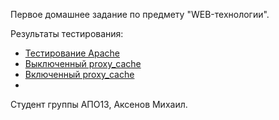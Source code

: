 Первое домашнее задание по предмету "WEB-технологии". 

Результаты тестирования:
* [Тестирование Apache](https://bitbucket.org/AnAverageGuy/web/src/5afaf1344d44e5779f7eaccf755761d1f2693a62/ApacheBenchmark?at=FirstHomeTask)
* [Выключенный proxy_cache](https://bitbucket.org/AnAverageGuy/web/src/5afaf1344d44e5779f7eaccf755761d1f2693a62/DisabledProxyCache?at=FirstHomeTask)
* [Включенный proxy_cache](https://bitbucket.org/AnAverageGuy/web/src/5afaf1344d44e5779f7eaccf755761d1f2693a62/EnabledProxyCache?at=FirstHomeTask)
* 

Студент группы АПО13, Аксенов Михаил.
